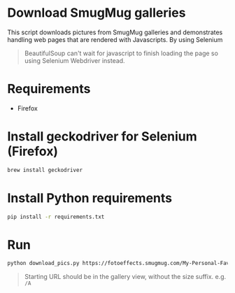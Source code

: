 # Download SmugMug galleries

This script downloads pictures from SmugMug galleries and demonstrates handling web pages that are rendered with Javascripts. By using Selenium

> BeautifulSoup can't wait for javascript to finish loading the page so using Selenium Webdriver instead.

# Requirements

- Firefox

# Install geckodriver for Selenium (Firefox)

~~~bash
brew install geckodriver
~~~

# Install Python requirements

~~~bash
pip install -r requirements.txt
~~~

# Run

~~~bash
python download_pics.py https://fotoeffects.smugmug.com/My-Personal-Favorites/i-wLjbH7r
~~~

> Starting URL should be in the gallery view, without the size suffix. e.g. ```/A```
